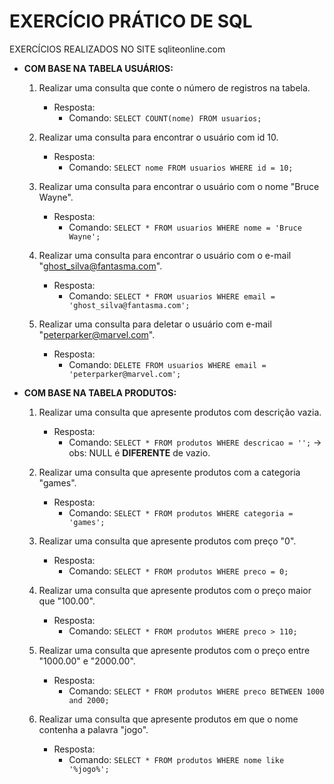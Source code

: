 # EXERCÍCIO PRÁTICO DE SQL

EXERCÍCIOS REALIZADOS NO SITE sqliteonline.com

- **COM BASE NA TABELA USUÁRIOS:**
    1) Realizar uma consulta que conte o número de registros na tabela.
        - Resposta: 
            - Comando: ```SELECT COUNT(nome) FROM usuarios;```

    2) Realizar uma consulta para encontrar o usuário com id 10.
        - Resposta:
            - Comando: ```SELECT nome FROM usuarios WHERE id = 10;```
    
    3) Realizar uma consulta para encontrar o usuário com o nome "Bruce Wayne".
        - Resposta:
            - Comando: ```SELECT * FROM usuarios WHERE nome = 'Bruce Wayne';```

    4) Realizar uma consulta para encontrar o usuário com o e-mail "ghost_silva@fantasma.com".
        - Resposta:
            - Comando: ```SELECT * FROM usuarios WHERE email = 'ghost_silva@fantasma.com';``` 

    5) Realizar uma consulta para deletar o usuário com e-mail "peterparker@marvel.com".
        - Resposta:
            - Comando: ```DELETE FROM usuarios WHERE email = 'peterparker@marvel.com';``` 

- **COM BASE NA TABELA PRODUTOS:**
    1) Realizar uma consulta que apresente produtos com descrição vazia.
        - Resposta: 
            - Comando: ```SELECT * FROM produtos WHERE descricao = '';``` -> obs: NULL é **DIFERENTE** de vazio.

    2) Realizar uma consulta que apresente produtos com a categoria "games".
        - Resposta:
            - Comando: ```SELECT * FROM produtos WHERE categoria = 'games';```

    3) Realizar uma consulta que apresente produtos com preço "0".
        - Resposta:
            - Comando: ```SELECT * FROM produtos WHERE preco = 0;```

    4) Realizar uma consulta que apresente produtos com o preço maior que "100.00".
        - Resposta:
            - Comando: ```SELECT * FROM produtos WHERE preco > 110;```

    5) Realizar uma consulta que apresente produtos com o preço entre "1000.00" e "2000.00".
        - Resposta:
            - Comando: ```SELECT * FROM produtos WHERE preco BETWEEN 1000 and 2000;```

    6) Realizar uma consulta que apresente produtos em que o nome contenha a palavra "jogo".
        - Resposta:
            - Comando: ```SELECT * FROM produtos WHERE nome like '%jogo%';```